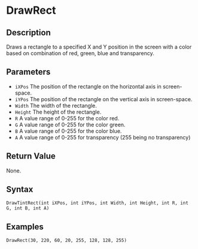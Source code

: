 # DrawRect

## Description
Draws a rectangle to a specified X and Y position in the screen with a color based on combination of red, green, blue and transparency.

## Parameters
- `iXPos`
The position of the rectangle on the horizontal axis in screen-space.
- `iYPos`
The position of the rectangle on the vertical axis in screen-space.
- `Width`
The width of the rectangle.
- `Height`
The height of the rectangle.
- `R`
A value range of 0-255 for the color red.
- `G`
A value range of 0-255 for the color green.
- `B`
A value range of 0-255 for the color blue.
- `A`
A value range of 0-255 for transparency (255 being no transparency)

## Return Value
None.

## Syntax
```
DrawTintRect(int iXPos, int iYPos, int Width, int Height, int R, int G, int B, int A)
```

## Examples
```
DrawRect(30, 220, 60, 20, 255, 128, 128, 255)
```